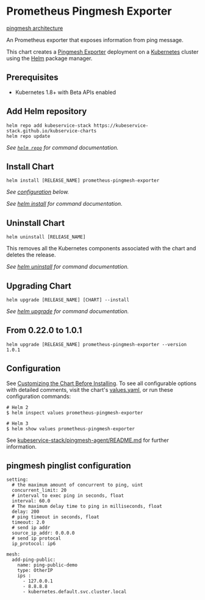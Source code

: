 # Prometheus Pingmesh Exporter

[pingmesh architecture](https://kubeservice.cn/2022/10/21/devops-k8s-pingmesh/)

An Prometheus exporter that exposes information from ping message.

This chart creates a [Pingmesh Exporter](https://github.com/kubeservice-stack/pingmesh-agent) deployment on a [Kubernetes](http://kubernetes.io) cluster using the [Helm](https://helm.sh) package manager.

## Prerequisites

- Kubernetes 1.8+ with Beta APIs enabled

## Add Helm repository

```console
helm repo add kubeservice-stack https://kubeservice-stack.github.io/kubservice-charts
helm repo update
```

_See [`helm repo`](https://helm.sh/docs/helm/helm_repo/) for command documentation._

## Install Chart

```console
helm install [RELEASE_NAME] prometheus-pingmesh-exporter
```

_See [configuration](#configuration) below._

_See [helm install](https://helm.sh/docs/helm/helm_install/) for command documentation._

## Uninstall Chart

```console
helm uninstall [RELEASE_NAME]
```

This removes all the Kubernetes components associated with the chart and deletes the release.

_See [helm uninstall](https://helm.sh/docs/helm/helm_uninstall/) for command documentation._

## Upgrading Chart

```console
helm upgrade [RELEASE_NAME] [CHART] --install
```

_See [helm upgrade](https://helm.sh/docs/helm/helm_upgrade/) for command documentation._

## From 0.22.0 to 1.0.1

```console
helm upgrade [RELEASE_NAME] prometheus-pingmesh-exporter --version 1.0.1
```

## Configuration

See [Customizing the Chart Before Installing](https://helm.sh/docs/intro/using_helm/#customizing-the-chart-before-installing). To see all configurable options with detailed comments, visit the chart's [values.yaml](./values.yaml), or run these configuration commands:

```console
# Helm 2
$ helm inspect values prometheus-pingmesh-exporter

# Helm 3
$ helm show values prometheus-pingmesh-exporter
```

See [kubeservice-stack/pingmesh-agent/README.md](https://github.com/kubeservice-stack/pingmesh-agent) for further information.

## pingmesh pinglist configuration

```console
setting:
  # the maximum amount of concurrent to ping, uint
  concurrent_limit: 20
  # interval to exec ping in seconds, float
  interval: 60.0
  # The maximum delay time to ping in milliseconds, float
  delay: 200
  # ping timeout in seconds, float
  timeout: 2.0
  # send ip addr
  source_ip_addr: 0.0.0.0
  # send ip protocal
  ip_protocol: ip6

mesh:
  add-ping-public:
    name: ping-public-demo
    type: OtherIP
    ips :
      - 127.0.0.1
      - 8.8.8.8
      - kubernetes.default.svc.cluster.local
```
